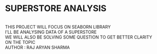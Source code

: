 # SUPERSTORE ANALYSIS
<BR>
THIS PROJECT WILL FOCUS ON SEABORN LIBRARY 
<BR>
I'LL BE ANALYSING DATA OF A SUPERSTORE
<BR>
WE WILL ALSO BE SOLVING SOME QUESTION TO GET BETTER CLARITY ON THE TOPIC
<BR>
AUTHOR : RAJ ARYAN SHARMA
